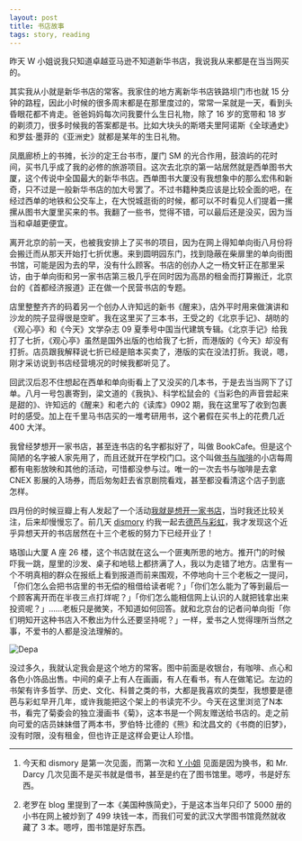 ```yaml
---
layout: post
title: 书店故事
tags: story, reading
---
```


昨天 W 小姐说我只知道卓越亚马逊不知道新华书店，我说我从来都是在当当网买的。

其实我从小就是新华书店的常客。我家住的地方离新华书店铁路坝门市也就 15 分钟的路程，因此小时候的很多周末都是在那里度过的，常常一呆就是一天，看到头昏眼花都不肯走。爸爸妈妈每次问我要什么生日礼物，除了 16 岁的宽带和 18 岁的剃须刀，很多时候我的答案都是书。比如大块头的斯塔夫里阿诺斯《全球通史》和罗兹·墨菲的《亚洲史》就都是某年的生日礼物。

凤凰廊桥上的书摊，长沙的定王台书市，厦门 SM 的光合作用，鼓浪屿的花时间，买书几乎成了我的必修的旅游项目。这次去北京的第一站居然就是西单图书大厦，这个传说中全国最大的新华书店。西单图书大厦没有我想象中的那么宏伟和新奇，只不过是一般新华书店的加大号罢了。不过书籍种类应该是比较全面的吧，在经过西单的地铁和公交车上，在大悦城逛街的时候，都可以不时看见人们提着一摞摞从图书大厦里买来的书。我翻了一些书，觉得不错，可以最后还是没买，因为当当和卓越更便宜。

离开北京的前一天，也被我安排上了买书的项目，因为在网上得知单向街八月份将会搬迁而从那天开始打七折优惠。来到圆明园东门，找到隐蔽在柴扉里的单向街图书馆，可能是因为去的早，没有什么顾客。书店的创办人之一杨文轩正在那里采访，由于单向街和另一家书店第三极几乎在同时因为高昂的租金而打算搬迁，北京台的《首都经济报道》正在做一个民营书店的专题。

店里整整齐齐的码着另一个创办人许知远的新书《醒来》，店外平时用来做演讲和沙龙的院子显得很是空旷。我在这里买了三本书，王受之的《北京手记》、胡昉的《观心亭》和《今天》文学杂志 09 夏季号中国当代建筑专辑。《北京手记》给我打了七折，《观心亭》虽然是国外出版的也给我了七折，而港版的《今天》却没有打折。店员跟我解释说七折已经是赔本买卖了，港版的实在没法打折。我说，嗯，刚才采访说到书店经营境况的时候我都听见了。

回武汉后忍不住想起在西单和单向街看上了又没买的几本书，于是去当当网下了订单。八月一号包裹寄到，梁文道的《我执》、科学松鼠会的《当彩色的声音尝起来是甜的》、许知远的《醒来》和老六的《读库》0902 期，我在这里写了收到包裹时的感受。加上在千里马书店买的一堆考研用书，这个暑假在买书上的花费几近 400 大洋。

我曾经梦想开一家书店，甚至连书店的名字都拟好了，叫做 BookCafe。但是这个简陋的名字被人家先用了，而且还就开在学校门口。这个叫做[书与咖啡](http://www.douban.com/host/bookbafe/)的小店每周都有电影放映和其他的活动，可惜都没参与过。唯一的一次去书与咖啡是去拿 CNEX 影展的入场券，而后匆匆赶去省京剧院看戏，甚至都没看清这个店子到底怎样。

四月份的时候豆瓣上有人发起了一个活动[我就是想开一家书店](http://www.douban.com/event/10457552/)，当时我还比较关注，后来却慢慢忘了。前几天 [dismory](http://dismory.com/) 约我一起去[德芭与彩虹](http://www.douban.com/group/Book-Shop/)，我才发现这个近乎异想天开的书店居然在十三个老板的努力下已经开业了！

珞珈山大厦 A 座 26 楼，这个书店就在这么一个匪夷所思的地方。推开门的时候吓我一跳，屋里的沙发、桌子和地毯上都挤满了人，我以为走错了地方。店里有一个不明真相的群众在报纸上看到报道而前来围观，不停地向十三个老板之一提问，「你们怎么会把书店里的书无偿的租借给读者呢？」「你们怎么能为了等到最后一个顾客离开而在半夜三点打烊呢？」「你们怎么能相信网上认识的人就把钱拿出来投资呢？」……老板只是微笑，不知道如何回答。就和北京台的记者问单向街「你们明知开这种书店入不敷出为什么还要坚持呢？」一样，爱书之人觉得理所当然之事，不爱书的人都是没法理解的。

![Depa](http://ww2.sinaimg.cn/large/abb3ee10gw1eywfyncxc3j20g10csdj5.jpg)

没过多久，我就认定我会是这个地方的常客。图中前面是收银台，有咖啡、点心和各色小饰品出售。中间的桌子上有人在画画，有人在看书，有人在做笔记。左边的书架有许多哲学、历史、文化、科普之类的书，大都是我喜欢的类型，我想要是德芭与彩虹早开几年，或许我能把这个架上的书读完不少。今天在这里浏览了N本书，看完了菊委会的独立漫画书《菊》，这本书是一个网友赠送给书店的。走之前向可爱的店员妹妹借了两本书，罗伯特·比德的《熊》和沈昌文的《书商的旧梦》，没有时限，没有租金，但也许正是这样会更让人珍惜。

***

1. 今天和 dismory 是第一次见面，而第一次和 [Y 小姐](http://weibo.com/mlouisa) 见面是因为换书，和 Mr. Darcy 几次见面不是买书就是借书，甚至是约在了图书馆里。嗯哼，书是好东西。

2. 老罗在 blog 里提到了一本《美国种族简史》，于是这本当年只印了 5000 册的小书在网上被炒到了 499 块钱一本，而我们可爱的武汉大学图书馆竟然就收藏了 3 本。嗯哼，图书馆是好东西。
